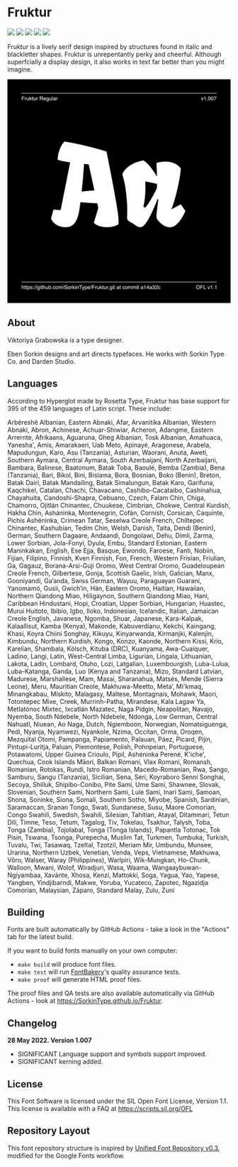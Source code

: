 

# Fruktur

[![][Fontbakery]](https://SorkinType.github.io/Fruktur/fontbakery/fontbakery-report.html)
[![][Universal]](https://SorkinType.github.io/Fruktur/fontbakery/fontbakery-report.html)
[![][GF Profile]](https://SorkinType.github.io/Fruktur/fontbakery/fontbakery-report.html)
[![][Outline Correctness]](https://SorkinType.github.io/Fruktur/fontbakery/fontbakery-report.html)
[![][Shaping]](https://SorkinType.github.io/Fruktur/fontbakery/fontbakery-report.html)

[Fontbakery]: https://img.shields.io/endpoint?url=https%3A%2F%2Fraw.githubusercontent.com%2FSorkinType%2FFruktur%2Fgh-pages%2Fbadges%2Foverall.json
[GF Profile]: https://img.shields.io/endpoint?url=https%3A%2F%2Fraw.githubusercontent.com%2FSorkinType%2FFruktur%2Fgh-pages%2Fbadges%2FGoogleFonts.json
[Outline Correctness]: https://img.shields.io/endpoint?url=https%3A%2F%2Fraw.githubusercontent.com%2FSorkinType%2FFruktur%2Fgh-pages%2Fbadges%2FOutlineCorrectnessChecks.json
[Shaping]: https://img.shields.io/endpoint?url=https%3A%2F%2Fraw.githubusercontent.com%2FSorkinType%2FFruktur%2Fgh-pages%2Fbadges%2FShapingChecks.json
[Universal]: https://img.shields.io/endpoint?url=https%3A%2F%2Fraw.githubusercontent.com%2FSorkinType%2FFruktur%2Fgh-pages%2Fbadges%2FUniversal.json

Fruktur is a lively serif design inspired by structures found in italic and blackletter shapes. Fruktur is unrepentantly perky and cheerful. Although superfcially a display design, it also works in text far better than you might imagine.

![Sample Image](documentation/image1.png)

## About

Viktoriya Grabowska is a type designer.

Eben Sorkin designs and art directs typefaces. He works with Sorkin Type Co. and Darden Studio.

## Languages

According to Hyperglot made by Rosetta Type, Fruktur has base support for 395 of the 459 languages of Latin script. These include:

Arbëreshë Albanian, Eastern Abnaki, Afar, Arvanitika Albanian, Western Abnaki, Abron, Achinese, Achuar-Shiwiar, Acheron, Adangme, Eastern Arrernte, Afrikaans, Aguaruna, Gheg Albanian, Tosk Albanian, Amahuaca, Yanesha', Amis, Amarakaeri, Uab Meto, Apinayé, Aragonese, Arabela, Mapudungun, Karo, Asu (Tanzania), Asturian, Waorani, Anuta, Awetí, Southern Aymara, Central Aymara, South Azerbaijani, North Azerbaijani, Bambara, Balinese, Baatonum, Batak Toba, Baoulé, Bemba (Zambia), Bena (Tanzania), Bari, Bikol, Bini, Bislama, Bora, Bosnian, Boko (Benin), Breton, Batak Dairi, Batak Mandailing, Batak Simalungun, Batak Karo, Garifuna, Kaqchikel, Catalan, Chachi, Chavacano, Cashibo-Cacataibo, Cashinahua, Chayahuita, Candoshi-Shapra, Cebuano, Czech, Falam Chin, Chiga, Chamorro, Ojitlán Chinantec, Chuukese, Cimbrian, Chokwe, Central Kurdish, Hakha Chin, Asháninka, Montenegrin, Cofán, Cornish, Corsican, Caquinte, Pichis Ashéninka, Crimean Tatar, Seselwa Creole French, Chiltepec Chinantec, Kashubian, Tedim Chin, Welsh, Danish, Taita, Dendi (Benin), German, Southern Dagaare, Andaandi, Dongolawi, Dehu, Dimli, Zarma, Lower Sorbian, Jola-Fonyi, Dyula, Embu, Standard Estonian, Eastern Maninkakan, English, Ese Ejja, Basque, Ewondo, Faroese, Fanti, Nobiin, Fijian, Filipino, Finnish, Kven Finnish, Fon, French, Western Frisian, Friulian, Ga, Gagauz, Borana-Arsi-Guji Oromo, West Central Oromo, Guadeloupean Creole French, Gilbertese, Gonja, Scottish Gaelic, Irish, Galician, Manx, Gooniyandi, Ga’anda, Swiss German, Wayuu, Paraguayan Guaraní, Yanomamö, Gusii, Gwichʼin, Hän, Eastern Oromo, Haitian, Hawaiian, Northern Qiandong Miao, Hiligaynon, Southern Qiandong Miao, Hani, Caribbean Hindustani, Hopi, Croatian, Upper Sorbian, Hungarian, Huastec, Murui Huitoto, Ibibio, Igbo, Iloko, Indonesian, Icelandic, Italian, Jamaican Creole English, Javanese, Ngomba, Shuar, Japanese, Kara-Kalpak, Kalaallisut, Kamba (Kenya), Makonde, Kabuverdianu, Kekchí, Kaingang, Khasi, Koyra Chiini Songhay, Kikuyu, Kinyarwanda, Kirmanjki, Kalenjin, Kimbundu, Northern Kurdish, Kongo, Konzo, Kaonde, Northern Kissi, Krio, Karelian, Shambala, Kölsch, Kituba (DRC), Kuanyama, Awa-Cuaiquer, Ladino, Langi, Latin, West-Central Limba, Ligurian, Lingala, Lithuanian, Lakota, Ladin, Lombard, Otuho, Lozi, Latgalian, Luxembourgish, Luba-Lulua, Luba-Katanga, Ganda, Luo (Kenya and Tanzania), Mizo, Standard Latvian, Madurese, Marshallese, Mam, Masai, Sharanahua, Matsés, Mende (Sierra Leone), Meru, Mauritian Creole, Makhuwa-Meetto, Meta’, Mi'kmaq, Minangkabau, Mískito, Malagasy, Maltese, Montagnais, Mohawk, Maori, Totontepec Mixe, Creek, Murrinh-Patha, Mirandese, Kala Lagaw Ya, Metlatónoc Mixtec, Ixcatlán Mazatec, Naga Pidgin, Neapolitan, Navajo, Nyemba, South Ndebele, North Ndebele, Ndonga, Low German, Central Nahuatl, Niuean, Ao Naga, Dutch, Ngiemboon, Norwegian, Nomatsiguenga, Pedi, Nyanja, Nyamwezi, Nyankole, Nzima, Occitan, Orma, Oroqen, Mezquital Otomi, Pampanga, Papiamento, Palauan, Páez, Picard, Pijin, Pintupi-Luritja, Paluan, Piemontese, Polish, Pohnpeian, Portuguese, Potawatomi, Upper Guinea Crioulo, Pipil, Ashéninka Perené, K'iche', Quechua, Cook Islands Māori, Balkan Romani, Vlax Romani, Romansh, Romanian, Rotokas, Rundi, Istro Romanian, Macedo-Romanian, Rwa, Sango, Samburu, Sangu (Tanzania), Sicilian, Sena, Seri, Koyraboro Senni Songhai, Secoya, Shilluk, Shipibo-Conibo, Pite Sami, Ume Sami, Shawnee, Slovak, Slovenian, Southern Sami, Northern Sami, Lule Sami, Inari Sami, Samoan, Shona, Soninke, Siona, Somali, Southern Sotho, Miyobe, Spanish, Sardinian, Saramaccan, Sranan Tongo, Swati, Sundanese, Susu, Maore Comorian, Congo Swahili, Swedish, Swahili, Silesian, Tahitian, Atayal, Ditammari, Tetun Dili, Timne, Teso, Tetum, Tagalog, Tiv, Tokelau, Tsakhur, Talysh, Toba, Tonga (Zambia), Tojolabal, Tonga (Tonga Islands), Papantla Totonac, Tok Pisin, Tswana, Tsonga, Purepecha, Muslim Tat, Turkmen, Tumbuka, Turkish, Tuvalu, Twi, Tasawaq, Tzeltal, Tzotzil, Meriam Mir, Umbundu, Munsee, Urarina, Northern Uzbek, Venetian, Venda, Veps, Vietnamese, Makhuwa, Võro, Walser, Waray (Philippines), Warlpiri, Wik-Mungkan, Ho-Chunk, Walloon, Mwani, Wolof, Wiradjuri, Wasa, Waama, Wangaaybuwan-Ngiyambaa, Xavánte, Xhosa, Kenzi, Mattokki, Soga, Yagua, Yao, Yapese, Yangben, Yindjibarndi, Makwe, Yoruba, Yucateco, Zapotec, Ngazidja Comorian, Malaysian, Záparo, Standard Malay, Zulu, Zuni

## Building

Fonts are built automatically by GitHub Actions - take a look in the "Actions" tab for the latest build.

If you want to build fonts manually on your own computer:

* `make build` will produce font files.
* `make test` will run [FontBakery](https://github.com/googlefonts/fontbakery)'s quality assurance tests.
* `make proof` will generate HTML proof files.

The proof files and QA tests are also available automatically via GitHub Actions - look at https://SorkinType.github.io/Fruktur.

## Changelog


**28 May 2022. Version 1.007**
- SIGNIFICANT Language support and symbols support improved.
- SIGNIFICANT kerning added.

## License

This Font Software is licensed under the SIL Open Font License, Version 1.1.
This license is available with a FAQ at
https://scripts.sil.org/OFL

## Repository Layout

This font repository structure is inspired by [Unified Font Repository v0.3](https://github.com/unified-font-repository/Unified-Font-Repository), modified for the Google Fonts workflow.
